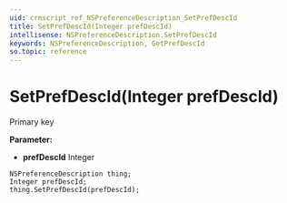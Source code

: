 ```yaml
---
uid: crmscript_ref_NSPreferenceDescription_SetPrefDescId
title: SetPrefDescId(Integer prefDescId)
intellisense: NSPreferenceDescription.SetPrefDescId
keywords: NSPreferenceDescription, GetPrefDescId
so.topic: reference
---
```


# SetPrefDescId(Integer prefDescId)

Primary key

**Parameter:** 
 - **prefDescId** Integer

```crmscript
NSPreferenceDescription thing;
Integer prefDescId;
thing.SetPrefDescId(prefDescId);
```

